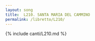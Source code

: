 ```yaml
---
layout: song
title:  L210. SANTA MARIA DEL CAMMINO
permalink: /libretto/L210/
---
```

{% include canti/L210.md %}   